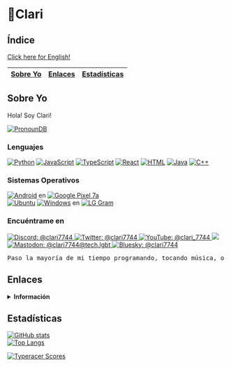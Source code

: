 # 💜Clari

## Índice

[Click here for English!](README.md)

| [Sobre Yo](LEERME.md#Sobre-Yo) | [Enlaces](LEERME.md#Enlaces) | [Estadísticas](LEERME.md#Estadísticas) |
| ------------------------------ | ---------------------------- | -------------------------------------- |

## Sobre Yo

Hola! Soy Clari!

[![PronounDB](https://img.shields.io/endpoint?labelColor=00f0ac&color=8052de&style=&url=https://pronoundb.org/shields/6136ba49b023ba50b9c7bc70.json%3Fcapitalize&locale=es)](https://pronoundb.org)

### Lenguajes

[![Python](https://img.shields.io/badge/Python-gray?logo=python&style=flat-square)](https://developer.mozilla.org/es/docs/Glossary/Python)
[![JavaScript](https://img.shields.io/badge/JavaScript-gray?logo=javascript&style=flat-square)](https://developer.mozilla.org/es/docs/Glossary/JavaScript)
[![TypeScript](https://img.shields.io/badge/TypeScript-gray?logo=typescript&style=flat-square)](https://typescriptlang.org/es)
[![React](https://img.shields.io/badge/React-gray?logo=react&style=flat-square)](https://es.react.dev)
[![HTML](https://img.shields.io/badge/HTML-gray?logo=html5&style=flat-square)](https://developer.mozilla.org/es/docs/Glossary/HTML)
[![Java](https://img.shields.io/badge/Java-gray?logo=java&style=flat-square)](https://www.java.com/es/)
[![C++](https://img.shields.io/badge/C++-gray?logo=cplusplus&style=flat-square)](https://isocpp.org)

### Sistemas Operativos

[![Android](https://img.shields.io/badge/Android-14-3ddc84?logo=android&style=flat-square)](https://android.com/intl/es) en [![Google Pixel 7a](https://img.shields.io/badge/Google_Pixel-7a-4285f4?logo=google&style=flat-square)](https://pixel.google.com)<br/>
[![Ubuntu](https://img.shields.io/badge/Ubuntu-20.04-e95420?logo=ubuntu&style=flat-square)](https://wiki.ubuntu.com/Spanish)
[![Windows](https://img.shields.io/badge/Windows-11-00adef?logo=windows&style=flat-square)](https://microsoft.com/es/windows) en [![LG Gram](https://img.shields.io/badge/LG_Gram-333333?logo=lg&style=flat-square)](https://lg.com/es)

### Encuéntrame en

<a href="https://discord.com/users/642416218967375882">
  <img src="https://img.shields.io/badge/Discord-@clari7744-white?logo=discord&style=flat-square&color=5865f2&labelColor=0c0c0c" alt="Discord: @clari7744">
</a>
<a href="https://twitter.com/clari7744">
  <img src="https://img.shields.io/badge/Twitter-@clari7744-1da1f2?logo=twitter&style=flat-square&labelColor=0c0c0c" alt="Twitter: @clari7744">
</a>
<a href="https://youtube.com/@clari_7744">
  <img src="https://img.shields.io/badge/YouTube-@clari__7744-ff0000?logo=youtube&style=flat-square&logoColor=ff0000&labelColor=0c0c0c" alt="YouTube: @clari_7744">
</a>
<a href="https://matrix.to/#/@clari7744:matrix.org">
  <img src="https://img.shields.io/badge/Matrix-@clari7744:matrix.org-000000?logo=matrix&style=flat-square&labelColor=0c0c0c">
</a>
<a rel="me" href="https://tech.lgbt/@clari7744">
  <img src="https://img.shields.io/badge/Mastodon-@clari7744@tech.lgbt-000000?logo=mastodon&style=flat-square&color=563acc&labelColor=0c0c0c" alt="Mastodon: @clari7744@tech.lgbt" />
</a>
<a href="https://bsky.app/profile/clari7744.bsky.social">
  <img src="https://img.shields.io/badge/Bluesky-@clari7744-000000?logo=bluesky&style=flat-square&color=1da1f2&labelColor=0c0c0c" alt="Bluesky: @clari7744">
</a>

<pre>Paso la mayoría de mi tiempo programando, tocando música, o leyendo. Tengo un montón de bots.</pre>

## Enlaces

<details><summary><strong>Información</strong></summary><br/>
  <ul>
    <li><a href="https://pronouns.page/@clari7744" target="_blank">Pronombr.es</a></li>
    <li><a href="https://cake.avris.it/rB5" target="_blank">Attraction Layer Cake</a></li>
  </ul>
</details>

## Estadísticas

[![GitHub stats](https://github-readme-stats-clari.vercel.app/api?username=clari7744&locale=es&theme=tokyonight&show_icons=true&show=prs_merged,prs_merged_percentage&rank_icon=percentile&include_all_commits=true)](https://github.com/clari7744/github-readme-stats)<br/>
[![Top Langs](https://github-readme-stats-clari.vercel.app/api/top-langs/?username=clari7744&locale=es&theme=tokyonight&layout=compact&size_weight=0.5&count_weight=0.5&hide=css,cython)](https://github.com/clari7744/github-readme-stats)<br/>

[![Typeracer Scores](https://data.typeracer.com/misc/badge?user=clari_7744)](https://data.typeracer.com/pit/profile?user=clari_7744)
